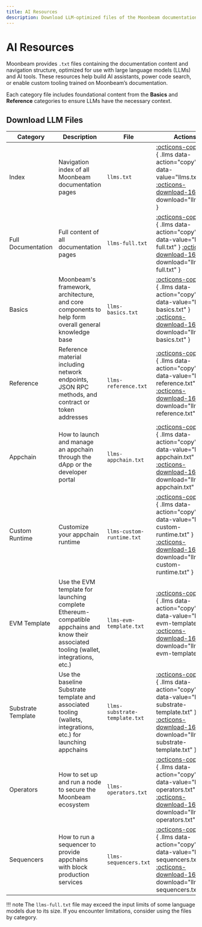 ```yaml
---
title: AI Resources
description: Download LLM-optimized files of the Moonbeam documentation, including full content and category-specific resources for AI agents.
---
```


# AI Resources

Moonbeam provides `.txt` files containing the documentation content and navigation structure, optimized for use with large language models (LLMs) and AI tools. These resources help build AI assistants, power code search, or enable custom tooling trained on Moonbeam’s documentation.

Each category file includes foundational content from the **Basics** and **Reference** categories to ensure LLMs have the necessary context.

## Download LLM Files

| Category           | Description                                                                                                                              | File                          | Actions                                                                                                                                                                                                 |
|--------------------|------------------------------------------------------------------------------------------------------------------------------------------|-------------------------------|---------------------------------------------------------------------------------------------------------------------------------------------------------------------------------------------------------|
| Index              | Navigation index of all Moonbeam documentation pages                                                                                       | `llms.txt`                    | [:octicons-copy-16:](){ .llms data-action="copy" data-value="llms.txt" } [:octicons-download-16:](/llms.txt){ download="llms.txt" }                                                                     |
| Full Documentation | Full content of all documentation pages                                                                                                  | `llms-full.txt`               | [:octicons-copy-16:](){ .llms data-action="copy" data-value="llms-full.txt" } [:octicons-download-16:](/llms-full.txt){ download="llms-full.txt" }                                                      |
| Basics             | Moonbeam's framework, architecture, and core components to help form overall general knowledge base                                        | `llms-basics.txt`             | [:octicons-copy-16:](){ .llms data-action="copy" data-value="llms-basics.txt" } [:octicons-download-16:](/llms-files/llms-basics.txt){ download="llms-basics.txt" }                                     |
| Reference          | Reference material including network endpoints, JSON RPC methods, and contract or token addresses                                        | `llms-reference.txt`          | [:octicons-copy-16:](){ .llms data-action="copy" data-value="llms-reference.txt"} [:octicons-download-16:](/llms-files/llms-reference.txt){ download="llms-reference.txt" }                             |
| Appchain           | How to launch and manage an appchain through the dApp or the developer portal                                                            | `llms-appchain.txt`           | [:octicons-copy-16:](){ .llms data-action="copy" data-value="llms-appchain.txt" } [:octicons-download-16:](/llms-files/llms-appchain.txt){ download="llms-appchain.txt" }                               |
| Custom Runtime     | Customize your appchain runtime                                                                                                          | `llms-custom-runtime.txt`     | [:octicons-copy-16:](){ .llms data-action="copy" data-value="llms-custom-runtime.txt" } [:octicons-download-16:](/llms-files/llms-custom-runtime.txt){ download="llms-custom-runtime.txt" }             |
| EVM Template       | Use the EVM template for launching complete Ethereum-compatible appchains and know their associated tooling (wallet, integrations, etc.) | `llms-evm-template.txt`       | [:octicons-copy-16:](){ .llms data-action="copy" data-value="llms-evm-template.txt" } [:octicons-download-16:](/llms-files/llms-evm-template.txt){ download="llms-evm-template.txt" }                   |
| Substrate Template | Use the baseline Substrate template and associated tooling (wallets, integrations, etc.) for launching appchains                         | `llms-substrate-template.txt` | [:octicons-copy-16:](){ .llms data-action="copy" data-value="llms-substrate-template.txt" } [:octicons-download-16:](/llms-files/llms-substrate-template.txt){ download="llms-substrate-template.txt" } |
| Operators          | How to set up and run a node to secure the Moonbeam ecosystem                                                                              | `llms-operators.txt`          | [:octicons-copy-16:](){ .llms data-action="copy" data-value="llms-operators.txt" } [:octicons-download-16:](/llms-files/llms-operators.txt){ download="llms-operators.txt" }                            |
| Sequencers         | How to run a sequencer to provide appchains with block production services                                                               | `llms-sequencers.txt`         | [:octicons-copy-16:](){ .llms data-action="copy" data-value="llms-sequencers.txt" } [:octicons-download-16:](/llms-files/llms-sequencers.txt){ download="llms-sequencers.txt" }                         |

!!! note
    The `llms-full.txt` file may exceed the input limits of some language models due to its size. If you encounter limitations, consider using the files by category.